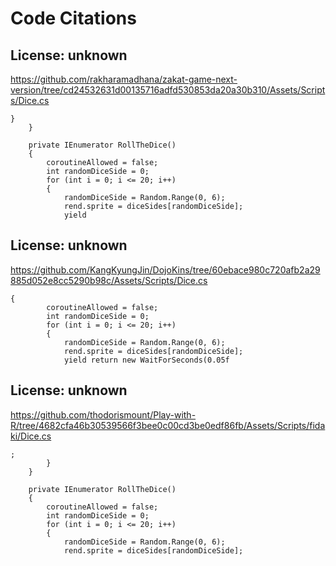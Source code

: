 # Code Citations

## License: unknown
https://github.com/rakharamadhana/zakat-game-next-version/tree/cd24532631d00135716adfd530853da20a30b310/Assets/Scripts/Dice.cs

```
}
    }

    private IEnumerator RollTheDice()
    {
        coroutineAllowed = false;
        int randomDiceSide = 0;
        for (int i = 0; i <= 20; i++)
        {
            randomDiceSide = Random.Range(0, 6);
            rend.sprite = diceSides[randomDiceSide];
            yield
```


## License: unknown
https://github.com/KangKyungJin/DojoKins/tree/60ebace980c720afb2a29885d052e8cc5290b98c/Assets/Scripts/Dice.cs

```
{
        coroutineAllowed = false;
        int randomDiceSide = 0;
        for (int i = 0; i <= 20; i++)
        {
            randomDiceSide = Random.Range(0, 6);
            rend.sprite = diceSides[randomDiceSide];
            yield return new WaitForSeconds(0.05f
```


## License: unknown
https://github.com/thodorismount/Play-with-R/tree/4682cfa46b30539566f3bee0c00cd3be0edf86fb/Assets/Scripts/fidaki/Dice.cs

```
;
        }
    }

    private IEnumerator RollTheDice()
    {
        coroutineAllowed = false;
        int randomDiceSide = 0;
        for (int i = 0; i <= 20; i++)
        {
            randomDiceSide = Random.Range(0, 6);
            rend.sprite = diceSides[randomDiceSide];
```

